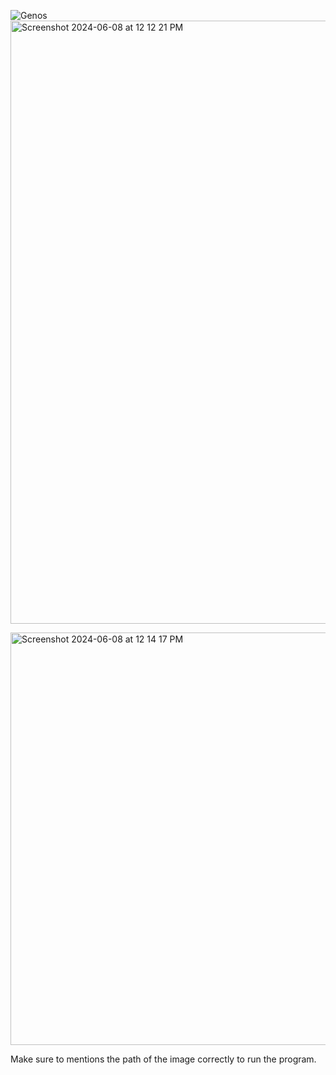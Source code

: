 ![Genos](https://github.com/AnkurKonan/Python_Projects/assets/112815485/140c4560-7bac-41a4-821b-b4f71ba350aa)
<img width="965" alt="Screenshot 2024-06-08 at 12 12 21 PM" src="https://github.com/AnkurKonan/Python_Projects/assets/112815485/27994ab4-9903-4e7b-81d8-eb8d47b29041">

<img width="660" alt="Screenshot 2024-06-08 at 12 14 17 PM" src="https://github.com/AnkurKonan/Python_Projects/assets/112815485/1ddda0a4-e0b8-4e86-9a4d-4fa71560d500">

Make sure to mentions the path of the image correctly to run the program.

